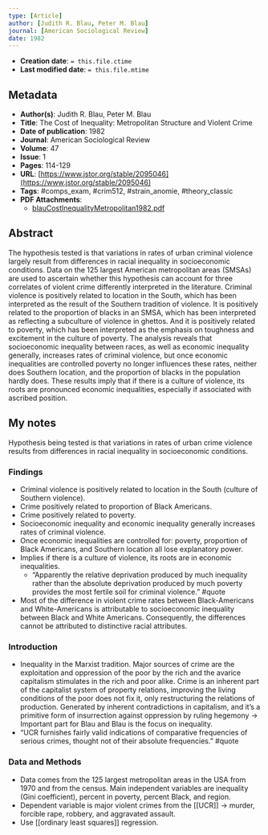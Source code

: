 ```yaml
---
type: [Article]
author: [Judith R. Blau, Peter M. Blau]
journal: [American Sociological Review]
date: 1982
---
```


* **Creation date**: `= this.file.ctime`
* **Last modified date**: `= this.file.mtime`

## Metadata

* **Author(s)**: Judith R. Blau, Peter M. Blau
* **Title**: The Cost of Inequality: Metropolitan Structure and Violent Crime
* **Date of publication**: 1982
* **Journal**: American Sociological Review
* **Volume**: 47
* **Issue**: 1
* **Pages**: 114-129
* **URL**: [https://www.jstor.org/stable/2095046](https://www.jstor.org/stable/2095046)
* **Tags**: #comps_exam, #crim512, #strain_anomie, #theory_classic
* **PDF Attachments**:
  * [blauCostInequalityMetropolitan1982.pdf](zotero://open-pdf/library/items/T2L7G3JF)

## Abstract

The hypothesis tested is that variations in rates of urban criminal violence largely result from differences in racial inequality in socioeconomic conditions. Data on the 125 largest American metropolitan areas (SMSAs) are used to ascertain whether this hypothesis can account for three correlates of violent crime differently interpreted in the literature. Criminal violence is positively related to location in the South, which has been interpreted as the result of the Southern tradition of violence. It is positively related to the proportion of blacks in an SMSA, which has been interpreted as reflecting a subculture of violence in ghettos. And it is positively related to poverty, which has been interpreted as the emphasis on toughness and excitement in the culture of poverty. The analysis reveals that socioeconomic inequality between races, as well as economic inequality generally, increases rates of criminal violence, but once economic inequalities are controlled poverty no longer influences these rates, neither does Southern location, and the proportion of blacks in the population hardly does. These results imply that if there is a culture of violence, its roots are pronounced economic inequalities, especially if associated with ascribed position.

## My notes

Hypothesis being tested is that variations in rates of urban crime violence results from differences in racial inequality in socioeconomic conditions.

### Findings

* Criminal violence is positively related to location in the South (culture of Southern violence).
* Crime positively related to proportion of Black Americans.
* Crime positively related to poverty.
* Socioeconomic inequality and economic inequality generally increases rates of criminal violence.
* Once economic inequalities are controlled for: poverty, proportion of Black Americans, and Southern location all lose explanatory power.
* Implies if there is a culture of violence, its roots are in economic inequalities.
	* “Apparently the relative deprivation produced by much inequality rather than the absolute deprivation produced by much poverty provides the most fertile soil for criminal violence.” #quote
* Most of the difference in violent crime rates between Black-Americans and White-Americans is attributable to socioeconomic inequality between Black and White Americans. Consequently, the differences cannot be attributed to distinctive racial attributes.

### Introduction

* Inequality in the Marxist tradition. Major sources of crime are the exploitation and oppression of the poor by the rich and the avarice capitalism stimulates in the rich and poor alike. Crime is an inherent part of the capitalist system of property relations, improving the living conditions of the poor does not fix it, only restructuring the relations of production. Generated by inherent contradictions in capitalism, and it’s a primitive form of insurrection against oppression by ruling hegemony -> Important part for Blau and Blau is the focus on inequality.
* “UCR furnishes fairly valid indications of comparative frequencies of serious crimes, thought not of their absolute frequencies.” #quote 

### Data and Methods

* Data comes from the 125 largest metropolitan areas in the USA from 1970 and from the census. Main independent variables are inequality (Gini coefficient), percent in poverty, percent Black, and region.
* Dependent variable is major violent crimes from the [[UCR]] -> murder, forcible rape, robbery, and aggravated assault.
* Use [[ordinary least squares]] regression.
